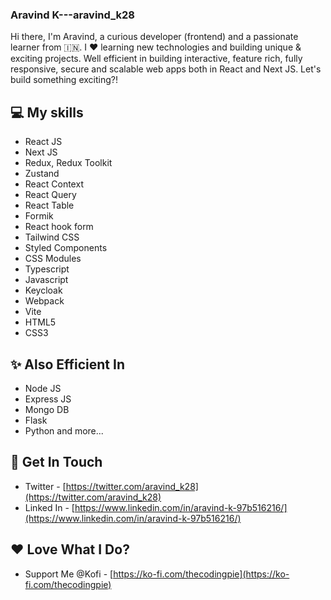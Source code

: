 ### Aravind K---aravind_k28

Hi there, I'm Aravind, a curious developer (frontend) and a passionate learner from 🇮🇳. I ❤️ learning new technologies and building unique & exciting projects. Well efficient in building interactive, feature rich, fully responsive, secure and scalable web apps both in React and Next JS. Let's build something exciting?!

## 💻 My skills

- React JS
- Next JS
- Redux, Redux Toolkit
- Zustand
- React Context
- React Query
- React Table
- Formik
- React hook form
- Tailwind CSS
- Styled Components
- CSS Modules
- Typescript
- Javascript
- Keycloak
- Webpack
- Vite
- HTML5
- CSS3

## ✨ Also Efficient In

- Node JS
- Express JS
- Mongo DB
- Flask
- Python and more...

## 📱 Get In Touch

- Twitter - [https://twitter.com/aravind_k28](https://twitter.com/aravind_k28)
- Linked In - [https://www.linkedin.com/in/aravind-k-97b516216/](https://www.linkedin.com/in/aravind-k-97b516216/)

## ❤️ Love What I Do?

- Support Me @Kofi - [https://ko-fi.com/thecodingpie](https://ko-fi.com/thecodingpie)
